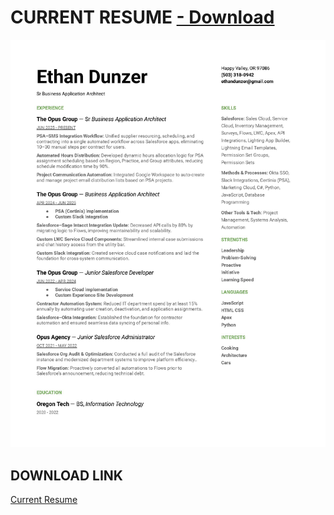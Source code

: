 # CURRENT RESUME <a href="https://github.com/edunzer/CURRENT_RESUME/raw/main/Resume%204.3.1.pdf"> - Download</a>
<a href="https://github.com/edunzer/CURRENT_RESUME/blob/main/Resume%204.3.1.pdf"><img src="https://github.com/edunzer/CURRENT_RESUME/blob/main/Resume%204.3.1.jpg" width="950"></a>
## DOWNLOAD LINK
<a href="https://github.com/edunzer/CURRENT_RESUME/raw/main/Resume%204.3.1.pdf">Current Resume</a>

